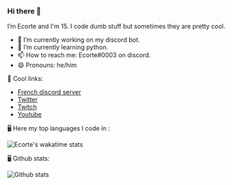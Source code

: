 ### Hi there 👋
I’m Ecorte and I'm 15.
I code dumb stuff but sometimes they are pretty cool.

- 🔭 I’m currently working on my discord bot.
- 🌱 I’m currently learning python.
- 📫 How to reach me: Ecorte#0003 on discord.
- 😄 Pronouns: he/him

🔗 Cool links:

- [French discord server](https://discord.gg/8bpy2PC)
- [Twitter](https://twitter.com/Ecorteyt)
- [Twitch](https://www.twitch.tv/ecorte)
- [Youtube](https://www.youtube.com/channel/UCOLeHMtMSE4w6jpFGh1AAdA)

🖥️ Here my top languages I code in :

![Ecorte's wakatime stats](https://github-readme-stats.vercel.app/api/wakatime?username=Ecorte&theme=dark)

🖥️ Github stats:

![Github stats](https://github-readme-stats.vercel.app/api?username=Ecorte&theme=dark&count_private=true)
